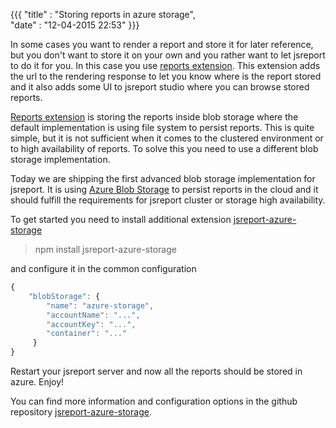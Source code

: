 ﻿{{{
    "title"    : "Storing reports in azure storage",  
    "date"     : "12-04-2015 22:53"
}}}

In some cases you want to render a report and store it for later reference, but you don't want to store it on your own and you rather want to let jsreport to do it for you. In this case you use  [reports extension](/learn/reports). This extension adds the url to the rendering response to let you know where is the report stored and it also adds some UI to jsreport studio where you can browse stored reports. 

[Reports extension](/learn/reports) is storing the reports inside blob storage where the default implementation is using file system to persist reports. This is quite simple, but it is not sufficient when it comes to the clustered environment or to high availability of reports. To solve this you need to use a different blob storage implementation.

Today we are shipping the first advanced blob storage implementation for jsreport. It is using [Azure Blob Storage](https://azure.microsoft.com/en-us/documentation/services/storage/) to persist reports in the cloud and it should fulfill the requirements for jsreport cluster or storage high availability.

To get started you need to install additional extension [jsreport-azure-storage](https://github.com/jsreport/jsreport-azure-storage)

> npm install jsreport-azure-storage

and configure it in the common configuration 

```js
{
    "blobStorage": {  
        "name": "azure-storage", 
        "accountName": "...", 
        "accountKey": "...", 
        "container": "..."
     }
}
```

Restart your jsreport server and now all the reports should be stored in azure. Enjoy!

You can find more information and configuration options in the github repository  [jsreport-azure-storage](https://github.com/jsreport/jsreport-azure-storage).




